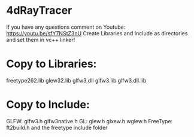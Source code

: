 # 4dRayTracer

If you have any questions comment on Youtube: https://youtu.be/sfY7NStZ3nU 
Create Libraries and Include as directories and set them in vc++ linker!

# Copy to Libraries:

freetype262.lib
glew32.lib
glfw3.dll
glfw3.lib
glfw3.dll.lib

# Copy to Include:

GLFW: glfw3.h glfw3native.h
GL: glew.h glxew.h wglew.h
FreeType: ft2build.h and the freetype include folder
